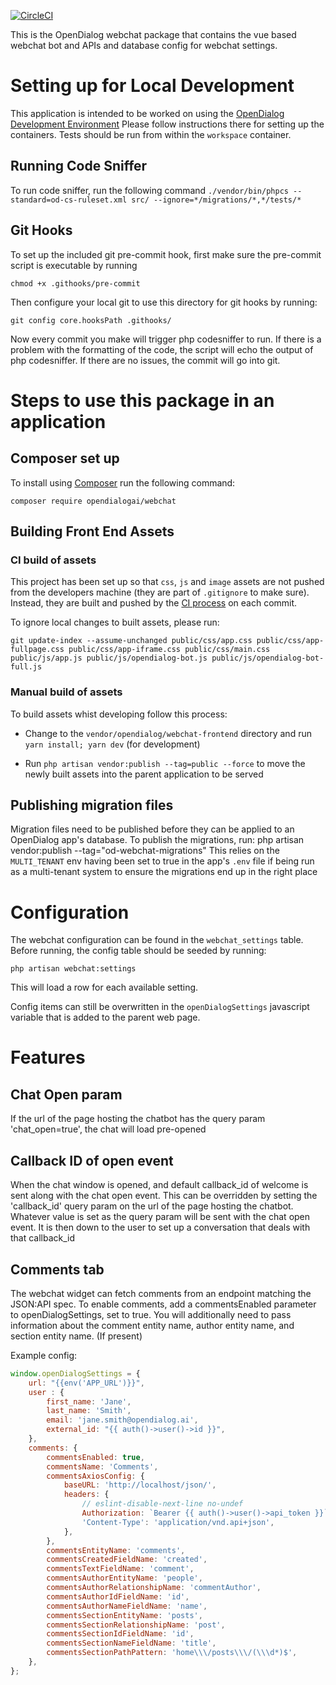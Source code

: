 [![CircleCI](https://circleci.com/gh/opendialogai/webchat/tree/master.svg?style=svg&circle-token=ef6ed717ecefce0b6acabcd01a40dc913370412a)](https://circleci.com/gh/opendialogai/webchat/tree/master)

This is the OpenDialog webchat package that contains the vue based webchat bot and APIs and database config for webchat settings.

# Setting up for Local Development

This application is intended to be worked on using the [OpenDialog Development Environment](https://github.com/opendialogai/opendialog-dev-environment.)
Please follow instructions there for setting up the containers. Tests should be run from within the `workspace` container.

## Running Code Sniffer

To run code sniffer, run the following command
```./vendor/bin/phpcs --standard=od-cs-ruleset.xml src/ --ignore=*/migrations/*,*/tests/*```

## Git Hooks

To set up the included git pre-commit hook, first make sure the pre-commit script is executable by running

```chmod +x .githooks/pre-commit```

Then configure your local git to use this directory for git hooks by running:

```git config core.hooksPath .githooks/```

Now every commit you make will trigger php codesniffer to run. If there is a problem with the formatting
of the code, the script will echo the output of php codesniffer. If there are no issues, the commit will
go into git.

# Steps to use this package in an application

## Composer set up

To install using [Composer](https://getcomposer.org/) run the following command:

`composer require opendialogai/webchat`

## Building Front End Assets

### CI build of assets

This project has been set up so that `css`, `js` and `image` assets are not pushed from the developers machine (they are
part of `.gitignore` to make sure). Instead, they are built and pushed by the
[CI process](https://app.circleci.com/pipelines/github/opendialogai/webchat) on each commit.

To ignore local changes to built assets, please run:

    git update-index --assume-unchanged public/css/app.css public/css/app-fullpage.css public/css/app-iframe.css public/css/main.css public/js/app.js public/js/opendialog-bot.js public/js/opendialog-bot-full.js
    
### Manual build of assets

To build assets whist developing follow this process:

+ Change to the `vendor/opendialog/webchat-frontend` directory and run `yarn install; yarn dev` (for development)

+ Run `php artisan vendor:publish --tag=public --force` to move the newly built assets into the parent application to be
served

## Publishing migration files
Migration files need to be published before they can be applied to an OpenDialog app's database.
To publish the migrations, run:
    php artisan vendor:publish --tag="od-webchat-migrations"
This relies on the `MULTI_TENANT` env having been set to true in the app's `.env` file if being run as a
multi-tenant system to ensure the migrations end up in the right place


# Configuration 

The webchat configuration can be found in the `webchat_settings` table. Before running, the config table should be seeded
by running:

```php artisan webchat:settings```

This will load a row for each available setting.

Config items can still be overwritten in the `openDialogSettings` javascript variable that is added to the parent web page.

# Features

## Chat Open param

If the url of the page hosting the chatbot has the query param 'chat_open=true', the chat will load pre-opened

## Callback ID of open event

When the chat window is opened, and default callback_id of welcome is sent along with the chat open event. This can be
overridden by setting the 'callback_id' query param on the url of the page hosting the chatbot. Whatever value is set
as the query param will be sent with the chat open event. It is then down to the user to set up a conversation that
deals with that callback_id 

## Comments tab

The webchat widget can fetch comments from an endpoint matching the JSON:API spec. To enable comments, add a
commentsEnabled parameter to openDialogSettings, set to true. You will additionally need to pass information
about the comment entity name, author entity name, and section entity name. (If present)

Example config:

```javascript
window.openDialogSettings = {
    url: "{{env('APP_URL')}}",
    user : {
        first_name: 'Jane',
        last_name: 'Smith',
        email: 'jane.smith@opendialog.ai',
        external_id: "{{ auth()->user()->id }}",
    },
    comments: {
        commentsEnabled: true,
        commentsName: 'Comments',
        commentsAxiosConfig: {
            baseURL: 'http://localhost/json/',
            headers: {
                // eslint-disable-next-line no-undef
                Authorization: `Bearer {{ auth()->user()->api_token }}`,
                'Content-Type': 'application/vnd.api+json',
            },
        },
        commentsEntityName: 'comments',
        commentsCreatedFieldName: 'created',
        commentsTextFieldName: 'comment',
        commentsAuthorEntityName: 'people',
        commentsAuthorRelationshipName: 'commentAuthor',
        commentsAuthorIdFieldName: 'id',
        commentsAuthorNameFieldName: 'name',
        commentsSectionEntityName: 'posts',
        commentsSectionRelationshipName: 'post',
        commentsSectionIdFieldName: 'id',
        commentsSectionNameFieldName: 'title',
        commentsSectionPathPattern: 'home\\\/posts\\\/(\\\d*)$',
    },
};
```
